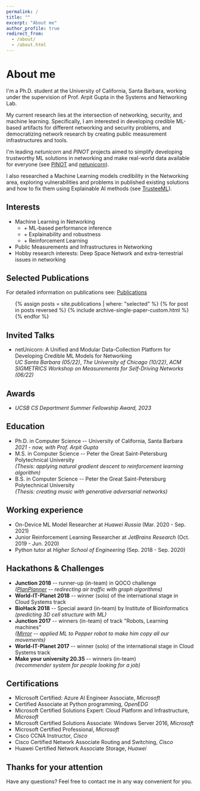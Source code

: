```yaml
---
permalink: /
title: ""
excerpt: "About me"
author_profile: true
redirect_from: 
  - /about/
  - /about.html
---
```


# About me

I'm a Ph.D. student at the University of California, Santa Barbara, working under the supervision of Prof. Arpit Gupta in the Systems and Networking Lab.

My current research lies at the intersection of networking, security, and machine learning. Specifically, I
am interested in developing credible ML-based artifacts for different networking and security problems,
and democratizing network research by creating public measurement infrastructures and tools.

I'm leading _netunicorn_ and _PINOT_ projects aimed to simplify developing trustworthy ML solutions in networking 
and make real-world data available for everyone (see [PINOT](https://pinot.cs.ucsb.edu/) and [netunicorn](https://netunicorn.cs.ucsb.edu)).

I also researched a Machine Learning models credibility in the Networking area, exploring vulnerabilities and problems in 
published existing solutions and how to fix them using Explainable AI methods (see [TrusteeML](https://trusteeml.github.io/)).


## Interests

* Machine Learning in Networking
  * \+ ML-based performance inference
  * \+ Explainability and robustness
  * \+ Reinforcement Learning
* Public Measurements and Infrastructures in Networking
* Hobby research interests: Deep Space Network and extra-terrestrial issues in networking

## Selected Publications
For detailed information on publications see: [Publications](https://maybe-hello-world.github.io/publications/)

<ol>
{% assign posts = site.publications | where: "selected" %}
{% for post in posts reversed %}
  {% include archive-single-paper-custom.html %}
{% endfor %}
</ol>

## Invited Talks
 * netUnicorn: A Unified and Modular Data-Collection Platform for Developing Credible ML Models for Networking  
   _UC Santa Barbara (05/22)_, _The University of Chicago (10/22)_, _ACM SIGMETRICS Workshop on Measurements for Self-Driving Networks (06/22)_

## Awards
 * _UCSB CS Department Summer Fellowship Award, 2023_

## Education
 
* Ph.D. in Computer Science -- University of California, Santa Barbara
  *2021 - now, with Prof. Arpit Gupta*
* M.S. in Computer Science -- Peter the Great Saint-Petersburg Polytechnical University  
  *(Thesis: applying natural gradient descent to reinforcement learning algorithm)*
* B.S. in Computer Science -- Peter the Great Saint-Petersburg Polytechnical University  
  *(Thesis: creating music with generative adversarial networks)*

## Working experience

* On-Device ML Model Researcher at *Huawei Russia* (Mar. 2020 - Sep. 2021)
* Junior Reinforcement Learning Researcher at *JetBrains Research* (Oct. 2019 - Jun. 2020)
* Python tutor at *Higher School of Engineering* (Sep. 2018 - Sep. 2020)

## Hackathons & Challenges

* **Junction 2018** -- runner-up (in-team) in QOCO challenge  
  *([PlanPlanner](https://projects.hackjunction.com/projects/junction-2018/5bf841e36a75040015931a95) -- redirecting air traffic with graph algorithms)*
* **World-IT-Planet 2018** -- winner (solo) of the international stage in Cloud Systems track
* **BioHack 2018** -- Special award (in-team) by Institute of Bioinformatics  
  *(predicting 3D cell structure with ML)*
* **Junction 2017** -- winners (in-team) of track "Robots, Learning machines"  
  *([Mirror](https://devpost.com/software/mirr-wait-for-it-or) -- applied ML to Pepper robot to make him copy all our movements)*
* **World-IT-Planet 2017** -- winner (solo) of the international stage in Cloud Systems track  
* **Make your university 20.35** -- winners (in-team)  
  *(recommender system for people looking for a job)*

## Certifications

* Microsoft Certified: Azure AI Engineer Associate, *Microsoft*
* Certified Associate at Python programming, *OpenEDG*
* Microsoft Certified Solutions Expert: Cloud Platform and Infrastructure, *Microsoft*
* Microsoft Certified Solutions Associate: Windows Server 2016, *Microsoft*
* Microsoft Certified Professional, *Microsoft*
* Cisco CCNA Instructor, *Cisco*
* Cisco Certified Network Associate Routing and Switching, *Cisco*
* Huawei Certified Network Associate Storage, *Huawei*

## Thanks for your attention

Have any questions? Feel free to contact me in any way convenient for you.
